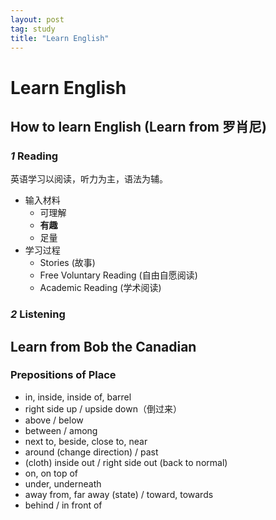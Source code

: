 ```yaml
---
layout: post
tag: study
title: "Learn English"
---
```


# Learn English

## How to learn English (Learn from 罗肖尼)
### *1* Reading
英语学习以阅读，听力为主，语法为辅。
- 输入材料
  - 可理解
  - **有趣**
  - 足量
- 学习过程
  - Stories (故事)
  - Free Voluntary Reading (自由自愿阅读)
  - Academic Reading (学术阅读)

### *2* Listening

## Learn from Bob the Canadian
### Prepositions of Place
- in, inside, inside of, barrel
- right side up / upside down（倒过来）
- above / below
- between / among
- next to, beside, close to, near
- around (change direction) / past
- (cloth) inside out / right side out (back to normal)
- on, on top of
- under, underneath
- away from, far away (state) / toward, towards
- behind / in front of
